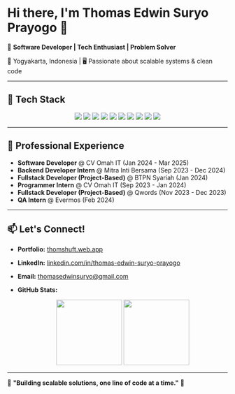 # Hi there, I'm Thomas Edwin Suryo Prayogo 👋  

🚀 **Software Developer | Tech Enthusiast | Problem Solver**  

📍 Yogyakarta, Indonesia | 🖥️ Passionate about scalable systems & clean code  

---

## 🚀 Tech Stack  

<div align="center">  
  <img src="https://img.shields.io/badge/Golang-00ADD8?style=for-the-badge&logo=go&logoColor=white" />  
  <img src="https://img.shields.io/badge/Next.js-000000?style=for-the-badge&logo=next.js&logoColor=white" />  
  <img src="https://img.shields.io/badge/Nuxt.js-00C58E?style=for-the-badge&logo=nuxt.js&logoColor=white" />  
  <img src="https://img.shields.io/badge/Laravel-FF2D20?style=for-the-badge&logo=laravel&logoColor=white" />  
  <img src="https://img.shields.io/badge/CodeIgniter-EF4223?style=for-the-badge&logo=codeigniter&logoColor=white" />  
  <img src="https://img.shields.io/badge/Node.js-339933?style=for-the-badge&logo=node.js&logoColor=white" />  
  <img src="https://img.shields.io/badge/Vue.js-4FC08D?style=for-the-badge&logo=vue.js&logoColor=white" />  
  <img src="https://img.shields.io/badge/MySQL-4479A1?style=for-the-badge&logo=mysql&logoColor=white" />  
  <img src="https://img.shields.io/badge/Docker-2496ED?style=for-the-badge&logo=docker&logoColor=white" />  
  <img src="https://img.shields.io/badge/Git-F05032?style=for-the-badge&logo=git&logoColor=white" />  
</div>  

---

## 💼 Professional Experience  

- **Software Developer** @ CV Omah IT (Jan 2024 - Mar 2025)  
- **Backend Developer Intern** @ Mitra Inti Bersama (Sep 2023 - Dec 2024)  
- **Fullstack Developer (Project-Based)** @ BTPN Syariah (Jan 2024)  
- **Programmer Intern** @ CV Omah IT (Sep 2023 - Jan 2024)  
- **Fullstack Developer (Project-Based)** @ Qwords (Nov 2023 - Dec 2023)  
- **QA Intern** @ Evermos (Feb 2024)  

---

## 📫 Let's Connect!  

- **Portfolio:** [thomshuft.web.app](https://thomshuft.web.app/)  
- **LinkedIn:** [linkedin.com/in/thomas-edwin-suryo-prayogo](https://bit.ly/thomasedwin)  
- **Email:** thomasedwinsuryo@gmail.com  
- **GitHub Stats:**  

  <div align="center">
    <img src="https://github-readme-stats.vercel.app/api?username=thomasedwin&show_icons=true&theme=radical" height="150" />
    <img src="https://github-readme-stats.vercel.app/api/top-langs/?username=thomasedwin&layout=compact&theme=radical" height="150" />
  </div>  

---

🎯 **"Building scalable solutions, one line of code at a time."** 🚀  
